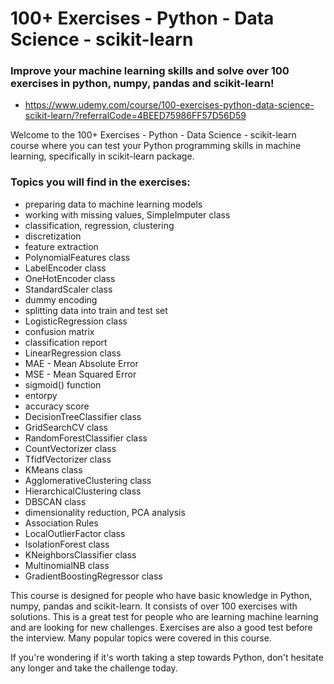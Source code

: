 # 100+ Exercises - Python - Data Science - scikit-learn

### Improve your machine learning skills and solve over 100 exercises in python, numpy, pandas and scikit-learn!

* https://www.udemy.com/course/100-exercises-python-data-science-scikit-learn/?referralCode=4BEED75986FF57D56D59

Welcome to the 100+ Exercises - Python - Data Science - scikit-learn course where you can test your Python programming skills in machine learning, specifically in scikit-learn package.

### Topics you will find in the exercises:
* preparing data to machine learning models
* working with missing values, SimpleImputer class
* classification, regression, clustering
* discretization
* feature extraction
* PolynomialFeatures class
* LabelEncoder class
* OneHotEncoder class
* StandardScaler class
* dummy encoding
* splitting data into train and test set
* LogisticRegression class
* confusion matrix
* classification report
* LinearRegression class
* MAE - Mean Absolute Error
* MSE - Mean Squared Error
* sigmoid() function
* entorpy
* accuracy score
* DecisionTreeClassifier class
* GridSearchCV class
* RandomForestClassifier class
* CountVectorizer class
* TfidfVectorizer class
* KMeans class
* AgglomerativeClustering class
* HierarchicalClustering class
* DBSCAN class
* dimensionality reduction, PCA analysis
* Association Rules
* LocalOutlierFactor class
* IsolationForest class
* KNeighborsClassifier class
* MultinomialNB class
* GradientBoostingRegressor class

This course is designed for people who have basic knowledge in Python, numpy, pandas and scikit-learn. It consists of over 100 exercises with solutions. This is a great test for people who are learning machine learning and are looking for new challenges. Exercises are also a good test before the interview. Many popular topics were covered in this course. 

If you're wondering if it's worth taking a step towards Python, don't hesitate any longer and take the challenge today.
